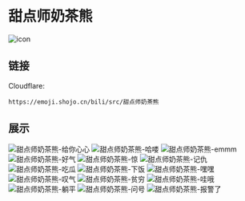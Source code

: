 # 甜点师奶茶熊
![icon](https://emoji.shojo.cn/bili/src/甜点师奶茶熊/icon.png)
## 链接
Cloudflare:
```
https://emoji.shojo.cn/bili/src/甜点师奶茶熊
```
## 展示
![甜点师奶茶熊-给你心心](https://emoji.shojo.cn/bili/src/甜点师奶茶熊/甜点师奶茶熊-给你心心.png)
![甜点师奶茶熊-哈喽](https://emoji.shojo.cn/bili/src/甜点师奶茶熊/甜点师奶茶熊-哈喽.png)
![甜点师奶茶熊-emmm](https://emoji.shojo.cn/bili/src/甜点师奶茶熊/甜点师奶茶熊-emmm.png)
![甜点师奶茶熊-好气](https://emoji.shojo.cn/bili/src/甜点师奶茶熊/甜点师奶茶熊-好气.png)
![甜点师奶茶熊-惊](https://emoji.shojo.cn/bili/src/甜点师奶茶熊/甜点师奶茶熊-惊.png)
![甜点师奶茶熊-记仇](https://emoji.shojo.cn/bili/src/甜点师奶茶熊/甜点师奶茶熊-记仇.png)
![甜点师奶茶熊-吃瓜](https://emoji.shojo.cn/bili/src/甜点师奶茶熊/甜点师奶茶熊-吃瓜.png)
![甜点师奶茶熊-下饭](https://emoji.shojo.cn/bili/src/甜点师奶茶熊/甜点师奶茶熊-下饭.png)
![甜点师奶茶熊-嘿嘿](https://emoji.shojo.cn/bili/src/甜点师奶茶熊/甜点师奶茶熊-嘿嘿.png)
![甜点师奶茶熊-叹气](https://emoji.shojo.cn/bili/src/甜点师奶茶熊/甜点师奶茶熊-叹气.png)
![甜点师奶茶熊-贫穷](https://emoji.shojo.cn/bili/src/甜点师奶茶熊/甜点师奶茶熊-贫穷.png)
![甜点师奶茶熊-哇哦](https://emoji.shojo.cn/bili/src/甜点师奶茶熊/甜点师奶茶熊-哇哦.png)
![甜点师奶茶熊-躺平](https://emoji.shojo.cn/bili/src/甜点师奶茶熊/甜点师奶茶熊-躺平.png)
![甜点师奶茶熊-问号](https://emoji.shojo.cn/bili/src/甜点师奶茶熊/甜点师奶茶熊-问号.png)
![甜点师奶茶熊-报警了](https://emoji.shojo.cn/bili/src/甜点师奶茶熊/甜点师奶茶熊-报警了.png)

